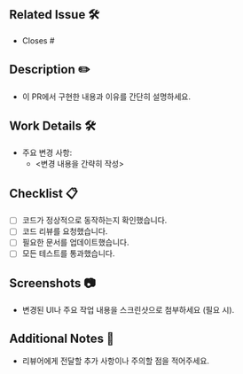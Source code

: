 ## Related Issue 🛠
- Closes #<Issue Number>

## Description ✏️
- 이 PR에서 구현한 내용과 이유를 간단히 설명하세요.

## Work Details 🛠
- 주요 변경 사항:
  - <변경 내용을 간략히 작성>

## Checklist 📋
- [ ] 코드가 정상적으로 동작하는지 확인했습니다.
- [ ] 코드 리뷰를 요청했습니다.
- [ ] 필요한 문서를 업데이트했습니다.
- [ ] 모든 테스트를 통과했습니다.

## Screenshots 📷
- 변경된 UI나 주요 작업 내용을 스크린샷으로 첨부하세요 (필요 시).

## Additional Notes 📝
- 리뷰어에게 전달할 추가 사항이나 주의할 점을 적어주세요.
